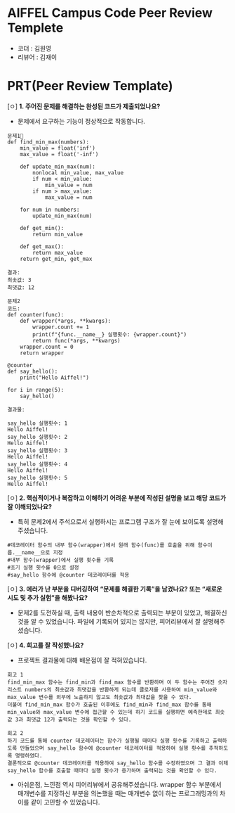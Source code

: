 # AIFFEL Campus Code Peer Review Templete
- 코더 : 김원영
- 리뷰어 : 김재이


# PRT(Peer Review Template)
[ㅇ]  **1. 주어진 문제를 해결하는 완성된 코드가 제출되었나요?**
- 문제에서 요구하는 기능이 정상적으로 작동합니다.
```
문제1
def find_min_max(numbers):
    min_value = float('inf')
    max_value = float('-inf')

    def update_min_max(num):
        nonlocal min_value, max_value
        if num < min_value:
            min_value = num
        if num > max_value:
            max_value = num

    for num in numbers:
        update_min_max(num)

    def get_min():
        return min_value

    def get_max():
        return max_value
    return get_min, get_max

결과:
최솟값: 3
최댓값: 12

문제2
코드:
def counter(func):
    def wrapper(*args, **kwargs):
        wrapper.count += 1
        print(f"{func.__name__} 실행횟수: {wrapper.count}")
        return func(*args, **kwargs)
    wrapper.count = 0
    return wrapper

@counter
def say_hello():
    print("Hello Aiffel!")

for i in range(5):
    say_hello()

결과물:

say_hello 실행횟수: 1
Hello Aiffel!
say_hello 실행횟수: 2
Hello Aiffel!
say_hello 실행횟수: 3
Hello Aiffel!
say_hello 실행횟수: 4
Hello Aiffel!
say_hello 실행횟수: 5
Hello Aiffel!
```
    
[ㅇ]  **2. 핵심적이거나 복잡하고 이해하기 어려운 부분에 작성된 설명을 보고 해당 코드가 잘 이해되었나요?**
- 특히 문제2에서 주석으로서 실행하시는 프로그램 구조가 잘 눈에 보이도록 설명해주셨습니다.
```
#데코레이터 함수의 내부 함수(wrapper)에서 원래 함수(func)를 호출을 위해 함수이름.__name__으로 지정
#내부 함수(wrapper)에서 실행 횟수를 기록
#초기 실행 횟수를 0으로 설정
#say_hello 함수에 @counter 데코레이터를 적용
```
      
[ㅇ]  **3. 에러가 난 부분을 디버깅하여 “문제를 해결한 기록”을 남겼나요? 또는 “새로운 시도 및 추가 실험”을 해봤나요?**
- 문제2를 도전하실 때, 출력 내용이 반순차적으로 출력되는 부분이 있었고, 해결하신 것을 알 수 있었습니다. 파일에 기록되어 있지는 않지만, 피어리뷰에서 잘 설명해주셨습니다.
        
[ㅇ]  **4. 회고를 잘 작성했나요?**
- 프로젝트 결과물에 대해 배운점이 잘 적혀있습니다.
```
회고 1
find_min_max 함수는 find_min과 find_max 함수를 반환하며 이 두 함수는 주어진 숫자 리스트 numbers의 최솟값과 최댓값을 반환하게 되는데 클로저를 사용하여 min_value와 max_value 변수를 외부에 노출하지 않고도 최솟값과 최대값을 찾을 수 있다.
더불어 find_min_max 함수가 호출된 이후에도 find_min과 find_max 함수를 통해 min_value와 max_value 변수에 접근할 수 있는데 하기 코드를 실행하면 예측한데로 최솟값 3과 최댓값 12가 출력되는 것을 확인할 수 있다.

회고 2
하기 코드를 통해 counter 데코레이터는 함수가 실행될 때마다 실행 횟수를 기록하고 출력하도록 만들었으며 say_hello 함수에 @counter 데코레이터를 적용하여 실행 횟수를 추적하도록 명령하였다.
결론적으로 @counter 데코레이터를 적용하여 say_hello 함수를 수정하였으며 그 결과 이제 say_hello 함수를 호출할 때마다 실행 횟수가 증가하며 출력되는 것을 확인할 수 있다.
```
- 아쉬운점, 느낀점 역시 피어리뷰에서 공유해주셨습니다. wrapper 함수 부분에서 매개변수를 지정하신 부분을 의논했을 때는 매개변수 없이 하는 프로그래밍과의 차이를 같이 고민할 수 있었습니다.
 
